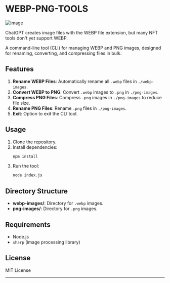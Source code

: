 # WEBP-PNG-TOOLS

![image](https://github.com/user-attachments/assets/e8d1f660-145c-4391-b0a2-9483d550fbda)

ChatGPT creates image files with the WEBP file extension, but many NFT tools don't yet support WEBP. 

A command-line tool (CLI) for managing WEBP and PNG images, designed for renaming, converting, and compressing files in bulk.

## Features
1. **Rename WEBP Files**: Automatically rename all `.webp` files in `./webp-images`.
2. **Convert WEBP to PNG**: Convert `.webp` images to `.png` in `./png-images`.
3. **Compress PNG Files**: Compress `.png` images in `./png-images` to reduce file size.
4. **Rename PNG Files**: Rename `.png` files in `./png-images`.
5. **Exit**: Option to exit the CLI tool.

## Usage
1. Clone the repository.
2. Install dependencies:
   ```bash
   npm install
   ```
3. Run the tool:
   ```bash
   node index.js
   ```

## Directory Structure
- **webp-images/**: Directory for `.webp` images.
- **png-images/**: Directory for `.png` images.

## Requirements
- Node.js
- `sharp` (image processing library)

## License
MIT License

---
